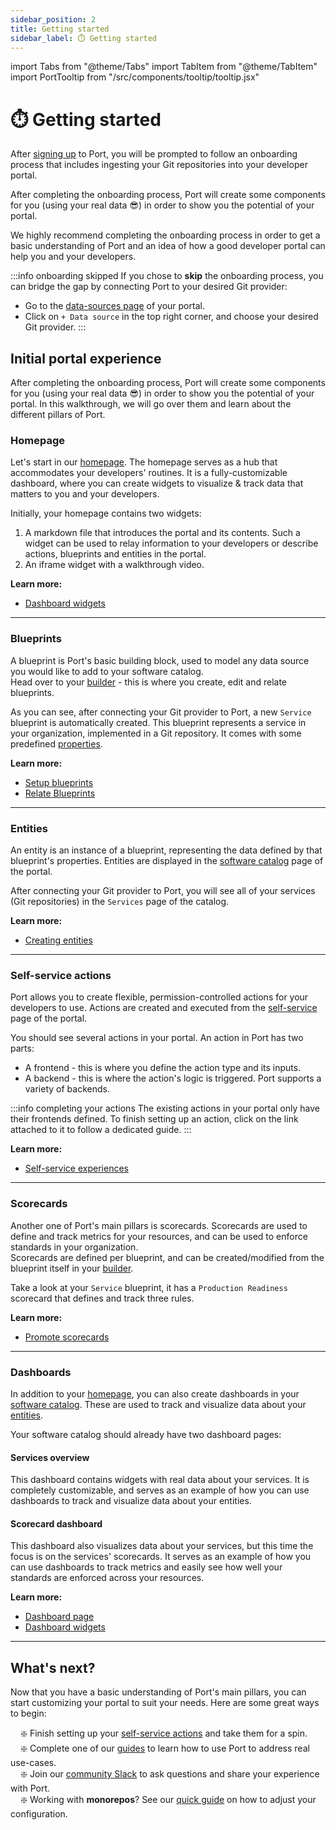 ```yaml
---
sidebar_position: 2
title: Getting started
sidebar_label: ⏱️ Getting started
---
```


import Tabs from "@theme/Tabs"
import TabItem from "@theme/TabItem"
import PortTooltip from "/src/components/tooltip/tooltip.jsx"

# ⏱️ Getting started

After [signing up](https://app.getport.io) to Port, you will be prompted to follow an onboarding process that includes ingesting your Git repositories into your developer portal.  

After completing the onboarding process, Port will create some components for you (using your real data 😎) in order to show you the potential of your portal.  

We highly recommend completing the onboarding process in order to get a basic understanding of Port and an idea of how a good developer portal can help you and your developers.  

:::info onboarding skipped
If you chose to **skip** the onboarding process, you can bridge the gap by connecting Port to your desired Git provider:
- Go to the [data-sources page](https://app.getport.io/dev-portal/data-sources) of your portal.
- Click on `+ Data source` in the top right corner, and choose your desired Git provider.
:::

## Initial portal experience

After completing the onboarding process, Port will create some components for you (using your real data 😎) in order to show you the potential of your portal. In this walkthrough, we will go over them and learn about the different pillars of Port.

### Homepage

Let's start in our [homepage](https://app.getport.io/organization/home). The homepage serves as a hub that accommodates your developers' routines. It is a fully-customizable dashboard, where you can create widgets to visualize & track data that matters to you and your developers.  

Initially, your homepage contains two widgets:
1. A markdown file that introduces the portal and its contents. Such a widget can be used to relay information to your developers or describe actions, blueprints and entities in the portal.
2. An iframe widget with a walkthrough video.

**Learn more:**

- [Dashboard widgets](https://docs.getport.io/customize-pages-dashboards-and-plugins/dashboards/#widget-types)

---

### Blueprints

A blueprint is Port's basic building block, used to model any data source you would like to add to your software catalog.  
Head over to your [builder](https://app.getport.io/dev-portal/data-model) - this is where you create, edit and relate blueprints.  

As you can see, after connecting your Git provider to Port, a new `Service` blueprint is automatically created. This blueprint represents a service in your organization, implemented in a Git repository. It comes with some predefined [properties](https://docs.getport.io/build-your-software-catalog/define-your-data-model/setup-blueprint/properties/).

**Learn more:**

- [Setup blueprints](https://docs.getport.io/build-your-software-catalog/define-your-data-model/setup-blueprint/)
- [Relate Blueprints](https://docs.getport.io/build-your-software-catalog/define-your-data-model/relate-blueprints/)

---

### Entities

An entity is an instance of a blueprint, representing the data defined by that blueprint's properties. Entities are displayed in the [software catalog](https://app.getport.io/Services) page of the portal.  

After connecting your Git provider to Port, you will see all of your services (Git repositories) in the `Services` page of the catalog.

**Learn more:**

- [Creating entities](https://docs.getport.io/build-your-software-catalog/sync-data-to-catalog/#creating-entities)

---

### Self-service actions

Port allows you to create flexible, permission-controlled actions for your developers to use. Actions are created and executed from the [self-service](https://app.getport.io/self-serve) page of the portal.  

You should see several actions in your portal. An action in Port has two parts:
- A frontend - this is where you define the action type and its inputs.
- A backend - this is where the action's logic is triggered. Port supports a variety of backends.

:::info completing your actions
The existing actions in your portal only have their frontends defined. To finish setting up an action, click on the link attached to it to follow a dedicated guide.
:::

**Learn more:**

- [Self-service experiences](https://docs.getport.io/create-self-service-experiences/)

---

### Scorecards

Another one of Port's main pillars is scorecards. Scorecards are used to define and track metrics for your resources, and can be used to enforce standards in your organization.  
Scorecards are defined per blueprint, and can be created/modified from the blueprint itself in your [builder](https://app.getport.io/dev-portal/data-model).

Take a look at your `Service` blueprint, it has a `Production Readiness` scorecard that defines and track three rules.  

**Learn more:**

- [Promote scorecards](https://docs.getport.io/promote-scorecards/)

---

### Dashboards

In addition to your [homepage](#homepage), you can also create dashboards in your [software catalog](https://app.getport.io/Services). These are used to track and visualize data about your [entities](#entities).

Your software catalog should already have two dashboard pages:

#### Services overview

This dashboard contains widgets with real data about your services. It is completely customizable, and serves as an example of how you can use dashboards to track and visualize data about your entities.

#### Scorecard dashboard

This dashboard also visualizes data about your services, but this time the focus is on the services' scorecards. It serves as an example of how you can use dashboards to track metrics and easily see how well your standards are enforced across your resources.

**Learn more:**

- [Dashboard page](https://docs.getport.io/customize-pages-dashboards-and-plugins/page/dashboard-page)
- [Dashboard widgets](https://docs.getport.io/customize-pages-dashboards-and-plugins/dashboards/)

---

## What's next?

Now that you have a basic understanding of Port's main pillars, you can start customizing your portal to suit your needs. Here are some great ways to begin:

&nbsp;&nbsp;&nbsp; ❇️ Finish setting up your [self-service actions](#self-service-actions) and take them for a spin.  
&nbsp;&nbsp;&nbsp; ❇️ Complete one of our [guides](https://docs.getport.io/guides-and-tutorials) to learn how to use Port to address real use-cases.  
&nbsp;&nbsp;&nbsp; ❇️ Join our [community Slack](https://www.getport.io/community) to ask questions and share your experience with Port.  
&nbsp;&nbsp;&nbsp; ❇️ Working with **monorepos**? See our [quick guide](https://docs.getport.io/build-your-software-catalog/sync-data-to-catalog/git/working-with-monorepos) on how to adjust your configuration.